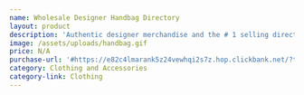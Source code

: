 ```yaml
---
name: Wholesale Designer Handbag Directory
layout: product
description: 'Authentic designer merchandise and the # 1 selling directory of its kind!!!'
image: /assets/uploads/handbag.gif
price: N/A
purchase-url: '#https://e82c4lmarank5z24vewhqi2s7z.hop.clickbank.net/?tid=CHER'
category: Clothing and Accessories
category-link: Clothing
---
```


